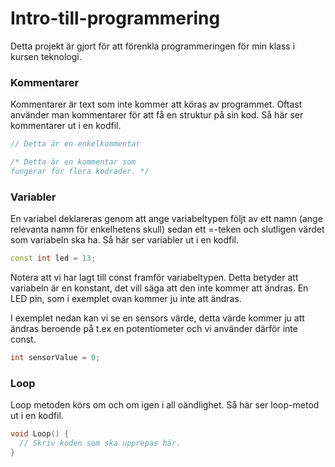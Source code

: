 # Intro-till-programmering
Detta projekt är gjort för att förenkla programmeringen för min klass i kursen teknologi.

### Kommentarer
Kommentarer är text som inte kommer att köras av programmet. Oftast använder man kommentarer för att få en struktur på sin kod. Så här ser kommentarer ut i en kodfil.
```cpp
// Detta är en enkelkommentar

/* Detta är en kommentar som
fungerar för flera kodrader. */
```

### Variabler
En variabel deklareras genom att ange variabeltypen följt av ett namn (ange relevanta namn för enkelhetens skull) sedan ett =-teken och slutligen värdet som variabeln ska ha. Så här ser variabler ut i en kodfil.
```cpp
const int led = 13;
```
Notera att vi har lagt till const framför variabeltypen. Detta betyder att variabeln är en konstant, det vill säga att den inte kommer att ändras. En LED pin, som i exemplet ovan kommer ju inte att ändras.

I exemplet nedan kan vi se en sensors värde, detta värde kommer ju att ändras beroende på t.ex en potentiometer och vi använder därför inte const.
```cpp
int sensorValue = 0;
```

### Loop
Loop metoden körs om och om igen i all oändlighet. Så här ser loop-metod ut i en kodfil.
```cpp
void Loop() {
  // Skriv koden som ska upprepas här.
}
```
